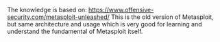 The knowledge is based on: https://www.offensive-security.com/metasploit-unleashed/
This is the old version of Metasploit, but same architecture and usage which is very good for learning and understand the fundamental of Metasploit itself.
